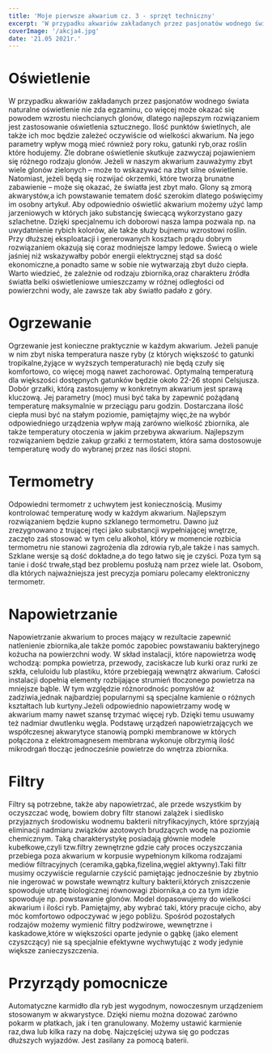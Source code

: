 ```yaml
---
title: 'Moje pierwsze akwarium cz. 3 - sprzęt techniczny'
excerpt: 'W przypadku akwariów zakładanych przez pasjonatów wodnego świata naturalne oświetlenie nie zda egzaminu, co więcej może okazać się powodem wzrostu niechcianych glonów, dlatego najlepszym rozwiązaniem jest zastosowanie oświetlenia sztucznego. Ilość punktów świetlnych, ale także ich moc będzie zależeć oczywiście od wielkości akwarium. Na jego parametry wpływ mogą mieć również pory roku, gatunki ryb,oraz roślin które hodujemy.'
coverImage: '/akcja4.jpg'
date: '21.05 2021r.'
---
```


# Oświetlenie

W przypadku akwariów zakładanych przez pasjonatów wodnego świata naturalne oświetlenie nie zda egzaminu, co więcej może okazać się powodem wzrostu niechcianych glonów, dlatego najlepszym rozwiązaniem jest zastosowanie oświetlenia sztucznego. Ilość punktów świetlnych, ale także ich moc będzie zależeć oczywiście od wielkości akwarium. Na jego parametry wpływ mogą mieć również pory roku, gatunki ryb,oraz roślin które hodujemy. Żle dobrane oświetlenie skutkuje zazwyczaj pojawieniem się różnego rodzaju glonów. Jeżeli w naszym akwarium zauważymy zbyt wiele glonów zielonych – może to wskazywać na zbyt silne oświetlenie. Natomiast, jeżeli będą się rozwijać okrzemki, które tworzą brunatne zabawienie – może się okazać, że światła jest zbyt mało. Glony są zmorą akwarystów,a ich powstawanie tematem dość szerokim dlatego poświęcimy im osobny artykuł. Aby odpowiednio oświetlić akwarium możemy użyć lamp jarzeniowych w których jako substancję świecącą wykorzystano gazy szlachetne. Dzięki specjalnemu ich doborowi nasza lampa pozwala np. na uwydatnienie rybich kolorów, ale także służy bujnemu wzrostowi roślin. Przy dłuższej eksploatacji i generowanych kosztach prądu dobrym rozwiązaniem okazują się coraz modniejsze lampy ledowe. Świecą o wiele jaśniej niż wskazywałby pobór energii elektrycznej stąd sa dość ekonomiczne,a ponadto same w sobie nie wytwarzają zbyt dużo ciepła. Warto wiedzieć, że zależnie od rodzaju zbiornika,oraz charakteru źródła światła belki oświetleniowe umieszczamy w różnej odległości od powierzchni wody, ale zawsze tak aby światło padało z góry.

# Ogrzewanie

Ogrzewanie jest konieczne praktycznie w każdym akwarium. Jeżeli panuje w nim zbyt niska temperatura nasze ryby (z których większość to gatunki tropikalne,żyjące w wyższych temperaturach) nie będą czuły się komfortowo, co więcej mogą nawet zachorować. Optymalną temperaturą dla większości dostępnych gatunków będzie około 22-26 stopni Celsjusza. Dobór grzałki, którą zastosujemy w konkretnym akwarium jest sprawą kluczową. Jej parametry (moc) musi być taka by zapewnić pożądaną temperaturę maksymalnie w przeciągu paru godzin. Dostarczana ilość ciepła musi być na stałym poziomie, pamiętajmy więc,że na wybór odpowiedniego urządzenia wpływ mają zarówno wielkość zbiornika, ale także temperatury otoczenia w jakim przebywa akwarium. Najlepszym rozwiązaniem będzie zakup grzałki z termostatem, która sama dostosowuje temperaturę wody do wybranej przez nas ilości stopni.

# Termometry

Odpowiedni termometr z uchwytem jest koniecznością. Musimy kontrolować temperaturę wody w każdym akwarium. Najlepszym rozwiązaniem będzie kupno szklanego termometru. Dawno już zrezygnowano z trującej rtęci jako substancji wypełniającej wnętrze, zaczęto zaś stosować w tym celu alkohol, który w momencie rozbicia termometru nie stanowi zagrożenia dla zdrowia ryb,ale także i nas samych. Szklane wersje są dość dokładne,a do tego łatwo się je czyści. Poza tym są tanie i dość trwałe,stąd bez problemu posłużą nam przez wiele lat. Osobom, dla których najważniejsza jest precyzja pomiaru polecamy elektroniczny termometr.

# Napowietrzanie

Napowietrzanie akwarium to proces mający w rezultacie zapewnić natlenienie zbiornika,ale także pomóc zapobiec powstawaniu bakteryjnego kożucha na powierzchni wody. W skład instalacji, które napowietrza wodę wchodzą: pompka powietrza, przewody, zaciskacze lub kurki oraz rurki ze szkła, celuloidu lub plastiku, które przebiegają wewnątrz akwarium. Całości instalacji dopełnią elementy rozbijające strumień tłoczonego powietrza na mniejsze bąble. W tym względzie różnorodnośc pomysłów aż zadziwia,jednak najbardziej popularnymi są specjalne kamienie o różnych kształtach lub kurtyny.Jeżeli odpowiednio napowietrzamy wodę w akwarium mamy nawet szansę trzymać więcej ryb. Dzięki temu usuwamy też nadmiar dwutlenku węgla. Podstawę urządzeń napowietrzających we współczesnej akwarytyce stanowią pompki membranowe w których połączona z elektromagnesem membrana wykonuje olbrzymią ilość mikrodrgań tłocząc jednocześnie powietrze do wnętrza zbiornika.

# Filtry

Filtry są potrzebne, także aby napowietrzać, ale przede wszystkim by oczyszczać wodę, bowiem dobry filtr stanowi zalążek i siedlisko przyjaznych środowisku wodnemu bakterii nitryfikacyjnych, które sprzyjają eliminacji nadmiaru związków azotowych brudzących wodę na poziomie chemicznym. Taką charakterystykę posiadają głównie modele kubełkowe,czyli tzw.filtry zewnętrzne gdzie cały proces oczyszczania przebiega poza akwarium w korpusie wypełnionym kilkoma rodzajami mediów filtracyjnych (ceramika,gąbka,fizelina,węgiel aktywny).Taki filtr musimy oczywiście regularnie czyścić pamiętając jednocześnie by zbytnio nie ingerować w powstałe wewnątrz kultury bakterii,których zniszczenie spowoduje utratę biologicznej równowagi zbiornika,a co za tym idzie spowoduje np. powstawanie glonów. Model dopasowujemy  do wielkości akwarium i ilości ryb. Pamiętajmy, aby wybrać taki, który pracuje cicho, aby móc komfortowo odpoczywać w jego pobliżu. Spośród pozostałych rodzajów możemy wymienić filtry podżwirowe, wewnętrzne i kaskadowe,które w większości oparte jedynie o gąbkę (jako element czyszczący) nie są specjalnie efektywne wychwytując z wody jedynie większe zanieczyszczenia.

# Przyrządy pomocnicze

Automatyczne karmidło dla ryb jest wygodnym, nowoczesnym urządzeniem stosowanym w akwarystyce. Dzięki niemu można dozować zarówno pokarm w płatkach, jak i ten granulowany. Możemy ustawić karmienie raz,dwa lub kilka razy na dobę. Najczęściej używa się go podczas dłuższych wyjazdów. Jest zasilany za pomocą baterii.